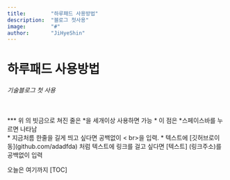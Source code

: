 ```yaml
---
title:        "하루패드 사용방법"
description:  "블로그 첫사용"
image:        "#"
author:       "JiHyeShin"
---
```

# 하루패드 사용방법
######  기술블로그 첫 사용
<br>
***
위 의 빗금으로 쳐진 줄은 *을 세개이상 사용하면 가능
* 이 점은 *스페이스바를 누르면 나타남
<br>
* 지금처름 한줄을 길게 띄고 싶다면 공백없이 < br>을 입력.
* 텍스트에 [깃허브로이동](github.com/adadfda) 처럼 텍스트에 링크를 걸고 싶다면 [텍스트] (링크주소)를 공백없이 입력

오늘은 여기까지
[TOC]
